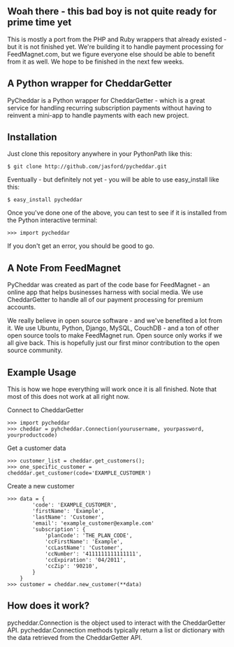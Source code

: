 Woah there - this bad boy is not quite ready for prime time yet
---------------------------------------------------------------
This is mostly a port from the PHP and Ruby wrappers that already existed -
but it is not finished yet. We're building it to handle payment processing
for FeedMagnet.com, but we figure everyone else should be able to benefit
from it as well. We hope to be finished in the next few weeks.


A Python wrapper for CheddarGetter
----------------------------------
PyCheddar is a Python wrapper for CheddarGetter - which is a great service
for handling recurring subscription payments without having to reinvent a
mini-app to handle payments with each new project.


Installation
------------
Just clone this repository anywhere in your PythonPath like this:

    $ git clone http://github.com/jasford/pycheddar.git

Eventually - but definitely not yet - you will be able to use easy_install
like this:

    $ easy_install pycheddar

Once you've done one of the above, you can test to see if it is installed from
the Python interactive terminal:

    >>> import pycheddar

If you don't get an error, you should be good to go.


A Note From FeedMagnet
----------------------
PyCheddar was created as part of the code base for FeedMagnet - an online app
that helps businesses harness with social media. We use CheddarGetter to handle
all of our payment processing for premium accounts.

We really believe in open source software - and we've benefited a lot from it.
We use Ubuntu, Python, Django, MySQL, CouchDB - and a ton of other open source
tools to make FeedMagnet run. Open source only works if we all give back. This
is hopefully just our first minor contribution to the open source community.


Example Usage
-------------
This is how we hope everything will work once it is all finished. Note that most
of this does not work at all right now.

Connect to CheddarGetter

    >>> import pycheddar
    >>> cheddar = pyhcheddar.Connection(yourusername, yourpassword, yourproductcode)

Get a customer data

    >>> customer_list = cheddar.get_customers();
    >>> one_specific_customer = chedddar.get_customer(code='EXAMPLE_CUSTOMER')

Create a new customer

    >>> data = {
            'code': 'EXAMPLE_CUSTOMER',
            'firstName': 'Example',
            'lastName': 'Customer',
            'email': 'example_customer@example.com'
            'subscription': {
                'planCode': 'THE_PLAN_CODE',
                'ccFirstName': 'Example',
                'ccLastName': 'Customer',
                'ccNumber': '4111111111111111',
                'ccExpiration': '04/2011',
                'ccZip': '90210',
            }
        }
    >>> customer = cheddar.new_customer(**data)


How does it work?
-----------------
pycheddar.Connection is the object used to interact with the CheddarGetter API.
pycheddar.Connection methods typically return a list or dictionary with the data
retrieved from the CheddarGetter API.